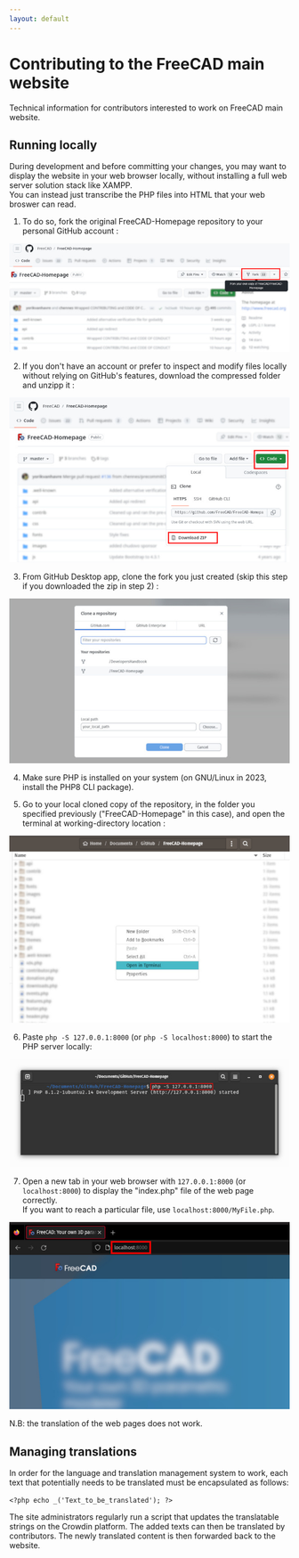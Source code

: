 ```yaml
---
layout: default
---
```


# Contributing to the FreeCAD main website

Technical information for contributors interested to work on FreeCAD main website.

<!-- ## Structure TODO: add more content later -->

## Running locally

During development and before committing your changes, you may want to display the website in your web browser locally, without installing a full web server solution stack like XAMPP.\
You can instead just transcribe the PHP files into HTML that your web broswer can read.

1) To do so, fork the original FreeCAD-Homepage repository to your personal GitHub account :

![Fork the repository](./resources/FreeCADweb_01.jpg)

2) If you don't have an account or prefer to inspect and modify files locally without relying on GitHub's features, download the compressed folder and unzipp it :

![Download the repository](./resources/FreeCADweb_02.jpg)

3) From GitHub Desktop app, clone the fork you just created (skip this step if you downloaded the zip in step 2) :

![Clone the fork](./resources/FreeCADweb_03.jpg)

4) Make sure PHP is installed on your system (on GNU/Linux in 2023, install the PHP8 CLI package).

5) Go to your local cloned copy of the repository, in the folder you specified previously ("FreeCAD-Homepage" in this case), and open the terminal at working-directory location :

![Open Terminal in cloned local repo](./resources/FreeCADweb_05.jpg)

6) Paste `php -S 127.0.0.1:8000` (or `php -S localhost:8000`) to start the PHP server locally:

![Start PHP server](./resources/FreeCADweb_06.jpg)

7) Open a new tab in your web browser with `127.0.0.1:8000` (or `localhost:8000`) to display the "index.php" file of the web page correctly.\
If you want to reach a particular file, use `localhost:8000/MyFile.php`.

![Start PHP server](./resources/FreeCADweb_07.jpg)

N.B: the translation of the web pages does not work.

<!-- ## Design guidelines TODO: add more content later -->

## Managing translations

In order for the language and translation management system to work, each text that potentially needs to be translated must be encapsulated as follows:

`<?php echo _('Text_to_be_translated'); ?>`

The site administrators regularly run a script that updates the translatable strings on the Crowdin platform. The added texts can then be translated by contributors. The newly translated content is then forwarded back to the website.

<!-- ## Ressources TODO: add more content later -->
